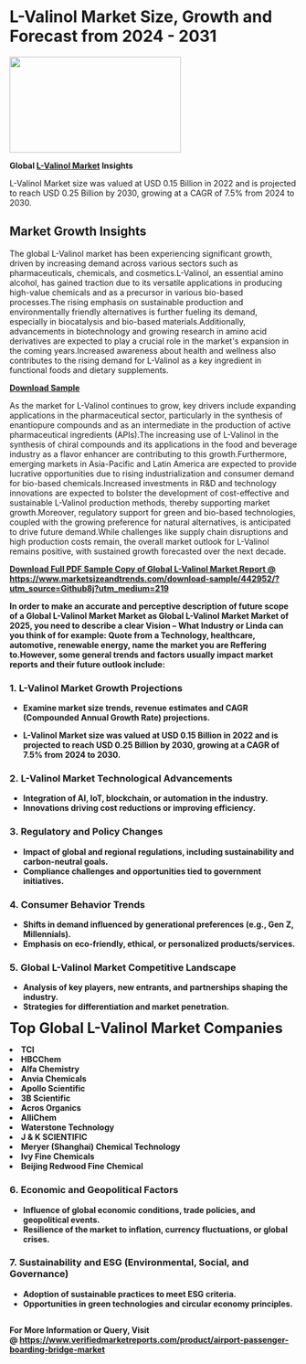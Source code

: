 <H1>L-Valinol Market Size, Growth and Forecast from 2024 - 2031</H1><img class="aligncenter size-medium wp-image-584254" src="https://thirdeyenews.in/wp-content/uploads/2024/09/Global-Market-Research-300x168.jpeg" alt="" width="300" height="168" /><p><strong>Global&nbsp;<a href="https://www.marketsizeandtrends.com/download-sample/442952/?utm_source=Github8j?utm_medium=219">L-Valinol Market</a> Insights</strong></p><p>L-Valinol Market size was valued at USD 0.15 Billion in 2022 and is projected to reach USD 0.25 Billion by 2030, growing at a CAGR of 7.5% from 2024 to 2030.</p><p><h2>Market Growth Insights</h2> <p>The global L-Valinol market has been experiencing significant growth, driven by increasing demand across various sectors such as pharmaceuticals, chemicals, and cosmetics.L-Valinol, an essential amino alcohol, has gained traction due to its versatile applications in producing high-value chemicals and as a precursor in various bio-based processes.The rising emphasis on sustainable production and environmentally friendly alternatives is further fueling its demand, especially in biocatalysis and bio-based materials.Additionally, advancements in biotechnology and growing research in amino acid derivatives are expected to play a crucial role in the market's expansion in the coming years.Increased awareness about health and wellness also contributes to the rising demand for L-Valinol as a key ingredient in functional foods and dietary supplements.</p> <p><strong><a href="#">Download Sample</a></strong></p> <p>As the market for L-Valinol continues to grow, key drivers include expanding applications in the pharmaceutical sector, particularly in the synthesis of enantiopure compounds and as an intermediate in the production of active pharmaceutical ingredients (APIs).The increasing use of L-Valinol in the synthesis of chiral compounds and its applications in the food and beverage industry as a flavor enhancer are contributing to this growth.Furthermore, emerging markets in Asia-Pacific and Latin America are expected to provide lucrative opportunities due to rising industrialization and consumer demand for bio-based chemicals.Increased investments in R&D and technology innovations are expected to bolster the development of cost-effective and sustainable L-Valinol production methods, thereby supporting market growth.Moreover, regulatory support for green and bio-based technologies, coupled with the growing preference for natural alternatives, is anticipated to drive future demand.While challenges like supply chain disruptions and high production costs remain, the overall market outlook for L-Valinol remains positive, with sustained growth forecasted over the next decade.<p><strong><a href="#"></p><p><span class=""><strong>Download Full PDF Sample Copy of Global L-Valinol Market Report</strong> @ <a href="https://www.marketsizeandtrends.com/download-sample/442952/?utm_source=Github8j?utm_medium=219" target="_blank">https://www.marketsizeandtrends.com/download-sample/442952/?utm_source=Github8j?utm_medium=219</a></span></p><p>In order to make an accurate and perceptive description of future scope of a Global&nbsp;L-Valinol Market Market as Global&nbsp;L-Valinol Market Market of 2025, you need to describe a clear Vision &ndash; What Industry or Linda can you think of for example: Quote from a Technology, healthcare, automotive, renewable energy, name the market you are Reffering to.However, some general trends and factors usually impact market reports and their future outlook include:</p><h3>1.&nbsp;<strong>L-Valinol Market Growth Projections</strong></h3><ul><li>Examine market size trends, revenue estimates and CAGR (Compounded Annual Growth Rate) projections.</li><li><p>L-Valinol Market size was valued at USD 0.15 Billion in 2022 and is projected to reach USD 0.25 Billion by 2030, growing at a CAGR of 7.5% from 2024 to 2030.</p></li></ul><h3>2.&nbsp;<strong>L-Valinol Market Technological Advancements</strong></h3><ul><li>Integration of AI, IoT, blockchain, or automation in the industry.</li><li>Innovations driving cost reductions or improving efficiency.</li></ul><h3>3.&nbsp;<strong>Regulatory and Policy Changes</strong></h3><ul><li>Impact of global and regional regulations, including sustainability and carbon-neutral goals.</li><li>Compliance challenges and opportunities tied to government initiatives.</li></ul><h3>4.&nbsp;<strong>Consumer Behavior Trends</strong></h3><ul><li>Shifts in demand influenced by generational preferences (e.g., Gen Z, Millennials).</li><li>Emphasis on eco-friendly, ethical, or personalized products/services.</li></ul><h3>5.&nbsp;<strong>Global L-Valinol Market Competitive Landscape</strong></h3><ul><li>Analysis of key players, new entrants, and partnerships shaping the industry.</li><li>Strategies for differentiation and market penetration.</li></ul><p data-pm-slice="1 1 []"><span style="color: inherit; font-family: inherit; font-size: 25px;">Top Global L-Valinol Market Companies</span></p><div class="" data-test-id=""><p><li>TCI</li><li> HBCChem</li><li> Alfa Chemistry</li><li> Anvia Chemicals</li><li> Apollo Scientific</li><li> 3B Scientific</li><li> Acros Organics</li><li> AlliChem</li><li> Waterstone Technology</li><li> J & K SCIENTIFIC</li><li> Meryer (Shanghai) Chemical Technology</li><li> Ivy Fine Chemicals</li><li> Beijing Redwood Fine Chemical</li></p></div><h3>6.&nbsp;<strong>Economic and Geopolitical Factors</strong></h3><ul><li>Influence of global economic conditions, trade policies, and geopolitical events.</li><li>Resilience of the market to inflation, currency fluctuations, or global crises.</li></ul><h3>7.&nbsp;<strong>Sustainability and ESG (Environmental, Social, and Governance)</strong></h3><ul><li>Adoption of sustainable practices to meet ESG criteria.</li><li>Opportunities in green technologies and circular economy principles.</li></ul><h2><strong style="font-size: 14px;">For More Information or Query, Visit @&nbsp;</strong><a style="background-color: #ffffff; font-size: 14px;" href="https://www.marketsizeandtrends.com/report/l-valinol-market/" target="_blank">https://www.verifiedmarketreports.com/product/airport-passenger-boarding-bridge-market</a></h2>